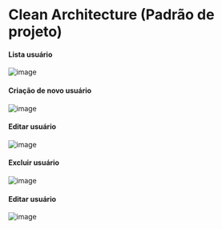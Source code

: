# Clean Architecture (Padrão de projeto)

<h4> Lista usuário </h4>

![image](https://user-images.githubusercontent.com/99044436/210408554-741d103c-e593-471e-9d5b-945a9ad3d768.png)

<h4> Criação de novo usuário </h4>

![image](https://user-images.githubusercontent.com/99044436/210408734-714f6681-2104-4c92-bf25-5f037375c85b.png)

<h4> Editar usuário </h4>

![image](https://user-images.githubusercontent.com/99044436/210408045-2f3edbf2-8fc0-44cd-9745-31e032fa8d57.png)

<h4> Excluir usuário </h4>

![image](https://user-images.githubusercontent.com/99044436/210408210-da5d8f28-e942-44c2-8bf5-404812606ae6.png)

<h4> Editar usuário </h4>

![image](https://user-images.githubusercontent.com/99044436/210408931-b708067e-a2f6-4ebc-8577-fa77c1fc721b.png)

